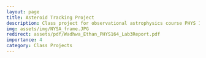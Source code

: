 ```yaml
---
layout: page
title: Asteroid Tracking Project
description: Class project for observational astrophysics course PHYS 164 at UCSD
img: assets/img/NYSA_frame.JPG
redirect: assets/pdf/Wadhwa_Ethan_PHYS164_Lab3Report.pdf
importance: 4
category: Class Projects
---
```

